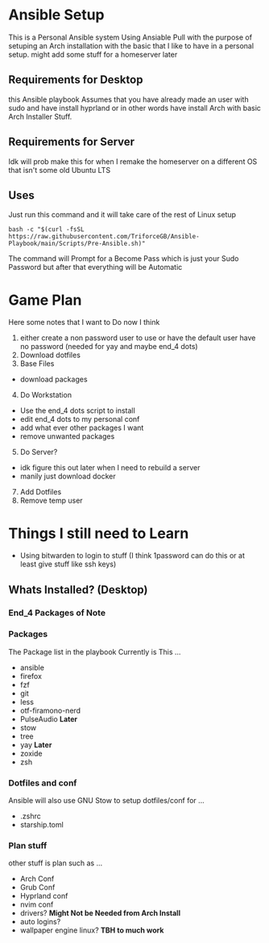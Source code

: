 # Ansible Setup

This is a Personal Ansible system Using Ansiable Pull with the purpose of setuping an Arch installation with the basic that I like to have in a personal setup.
might add some stuff for a homeserver later

## Requirements for Desktop
this Ansible playbook Assumes that you have already made an user with sudo and have install hyprland or in other words have install Arch with basic Arch Installer Stuff.

## Requirements for Server
Idk will prob make this for when I remake the homeserver on a different OS that isn't some old Ubuntu LTS

## Uses
Just run this command and it will take care of the rest of Linux setup
```
bash -c "$(curl -fsSL https://raw.githubusercontent.com/TriforceGB/Ansible-Playbook/main/Scripts/Pre-Ansible.sh)"
```
The command will Prompt for a Become Pass which is just your Sudo Password but after that everything will be Automatic


# Game Plan
Here some notes that I want to Do now I think
1. either create a non password user to use or have the default user have no password (needed for yay and maybe end_4 dots)
2. Download dotfiles
3. Base Files
- download packages
4. Do Workstation 
- Use the end_4 dots script to install
- edit end_4 dots to my personal conf
- add what ever other packages I want
- remove unwanted packages
5. Do Server?
- idk figure this out later when I need to rebuild a server 
- manily just download docker
7. Add Dotfiles
8. Remove temp user

# Things I still need to Learn
- Using bitwarden to login to stuff (I think 1password can do this or at least give stuff like ssh keys)

## Whats Installed? (Desktop)
### End_4 Packages of Note

### Packages
The Package list in the playbook Currently is This ...
- ansible
- firefox
- fzf
- git
- less
- otf-firamono-nerd
- PulseAudio **Later**
- stow
- tree
- yay **Later**
- zoxide
- zsh
### Dotfiles and conf
Ansible will also use GNU Stow to setup dotfiles/conf for ...
- .zshrc
- starship.toml

### Plan stuff
other stuff is plan such as ... 
- Arch Conf
- Grub Conf
- Hyprland conf
- nvim conf
- drivers?  **Might Not be Needed from Arch Install**
- auto logins?
- wallpaper engine linux? **TBH to much work**
